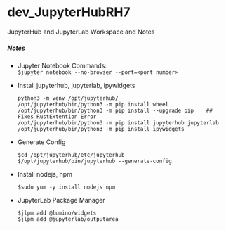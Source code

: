 # dev_JupyterHubRH7
JupyterHub and JupyterLab Workspace and Notes

##### Notes
- Jupyter Notebook Commands: <br/>
  `$jupyter notebook --no-browser --port=<port number>` <br/>

- Install jupyterhub, jupyterlab, ipywidgets <br/>
  ```
  python3 -m venv /opt/jupyterhub/
  /opt/jupyterhub/bin/python3 -m pip install wheel
  /opt/jupyterhub/bin/python3 -m pip install --upgrade pip    ## Fixes RustExtention Error
  /opt/jupyterhub/bin/python3 -m pip install jupyterhub jupyterlab
  /opt/jupyterhub/bin/python3 -m pip install ipywidgets
  ```
- Generate Config <br/>
  ```
  $cd /opt/jupyterhub/etc/jupyterhub
  $/opt/jupyterhub/bin/jupyterhub --generate-config
  ```

- Install nodejs, npm <br/>
  ```
  $sudo yum -y install nodejs npm
  ```
- JupyterLab Package Manager <br/>
  ```
  $jlpm add @lumino/widgets
  $jlpm add @jupyterlab/outputarea
  ```
